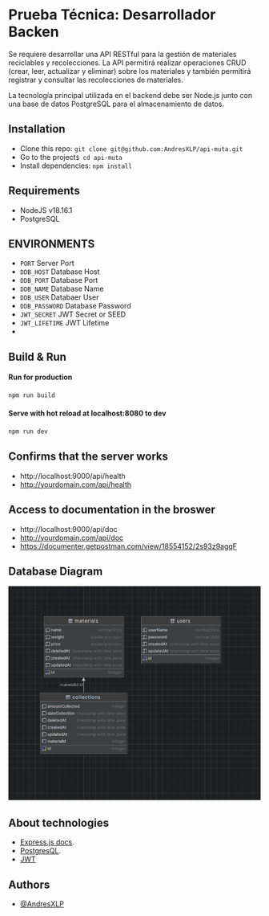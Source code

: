 # Prueba Técnica: Desarrollador Backen

Se requiere desarrollar una API RESTful para la gestión de materiales reciclables y recolecciones. La API permitirá realizar operaciones CRUD (crear, leer, actualizar y eliminar) sobre los materiales y también permitirá registrar y consultar las recolecciones de materiales.

La tecnología principal utilizada en el backend debe ser Node.js junto con una base de datos PostgreSQL para el almacenamiento de datos.

## Installation

- Clone this repo: `git clone git@github.com:AndresXLP/api-muta.git`
- Go to the project`$ cd api-muta`
- Install dependencies: `npm install`

## Requirements

- NodeJS v18.16.1
- PostgreSQL

## ENVIRONMENTS

- `PORT` Server Port
- `DDB_HOST` Database Host
- `DDB_PORT` Database Port
- `DDB_NAME` Database Name
- `DDB_USER` Databaer User
- `DDB_PASSWORD` Database Password
- `JWT_SECRET` JWT Secret or SEED
- `JWT_LIFETIME` JWT Lifetime
-

## Build & Run

#### Run for production

```bash
npm run build
```

#### Serve with hot reload at localhost:8080 to dev

```bash
npm run dev
```

## Confirms that the server works

- http://localhost:9000/api/health
- http://yourdomain.com/api/health

## Access to documentation in the broswer

- http://localhost:9000/api/doc
- http://yourdomain.com/api/doc
- https://documenter.getpostman.com/view/18554152/2s93z9agqF

## Database Diagram
![image](https://raw.githubusercontent.com/AndresXLP/api-muta/main/database-diagram.png)

## About technologies

- [Express.js docs](https://expressjs.com).
- [PostgresQL](https://www.postgresql.org/).
- [JWT](https://github.com/auth0/node-jsonwebtoken)

## Authors

- [@AndresXLP](https://www.github.com/andresxlp)
